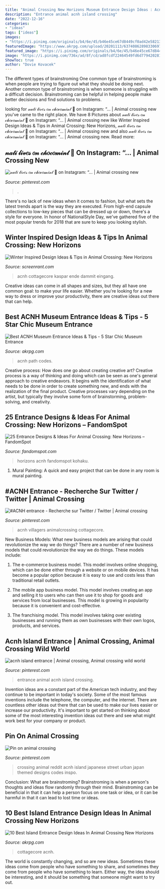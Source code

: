 ```yaml
---
title: "Animal Crossing New Horizons Museum Entrance Design Ideas : Acnh Island Entrance"
description: "Entrance animal acnh island crossing"
date: "2022-12-16"
categories:
- "ideas"
tags: ["ideas"]
images:
- "https://i.pinimg.com/originals/b4/6e/45/b46e45ce67d8449cf0ad42e58213ba87.jpg"
featuredImage: "https://www.akrpg.com/upload/20201113/6374086289833069797570199.png"
featured_image: "https://i.pinimg.com/originals/b4/6e/45/b46e45ce67d8449cf0ad42e58213ba87.jpg"
image: "https://i.pinimg.com/736x/ad/8f/cd/ad8fcdf22464549fd6d7794202816da6.jpg"
ShowToc: true
author: "Dovie Kovacek"
---
```



The different types of brainstroming
One common type of brainstroming is when people are trying to figure out what they should be doing next. Another common type of brainstroming is when someone is struggling with a difficult decision. Brainstroming can be helpful in helping people make better decisions and find solutions to problems.

	

		
looking for 𝓃𝒶𝓉𝒾 𝓁𝒾𝓋𝑒𝓈 𝑜𝓃 𝒸𝒽𝑜𝒸𝑜𝓂𝒾𝓃𝓉 🌻 on Instagram: “… | Animal crossing new you've came to the right place. We have 8 Pictures about 𝓃𝒶𝓉𝒾 𝓁𝒾𝓋𝑒𝓈 𝑜𝓃 𝒸𝒽𝑜𝒸𝑜𝓂𝒾𝓃𝓉 🌻 on Instagram: “… | Animal crossing new like Winter Inspired Design Ideas &amp; Tips in Animal Crossing: New Horizons, 𝓃𝒶𝓉𝒾 𝓁𝒾𝓋𝑒𝓈 𝑜𝓃 𝒸𝒽𝑜𝒸𝑜𝓂𝒾𝓃𝓉 🌻 on Instagram: “… | Animal crossing new and also 𝓃𝒶𝓉𝒾 𝓁𝒾𝓋𝑒𝓈 𝑜𝓃 𝒸𝒽𝑜𝒸𝑜𝓂𝒾𝓃𝓉 🌻 on Instagram: “… | Animal crossing new. Read more:
		
    
## 𝓃𝒶𝓉𝒾 𝓁𝒾𝓋𝑒𝓈 𝑜𝓃 𝒸𝒽𝑜𝒸𝑜𝓂𝒾𝓃𝓉 🌻 On Instagram: “… | Animal Crossing New

<img loading=lazy src="https://i.pinimg.com/736x/32/12/32/3212329e56ee63a5391e4a93357f3b50.jpg" onerror="this.onerror=null;this.src='https://tse2.mm.bing.net/th?id=OIP.qY0q-baNH2EUfBC2CIK43gHaEK&amp;pid=15.1';" alt="𝓃𝒶𝓉𝒾 𝓁𝒾𝓋𝑒𝓈 𝑜𝓃 𝒸𝒽𝑜𝒸𝑜𝓂𝒾𝓃𝓉 🌻 on Instagram: “… | Animal crossing new">

_Source: pinterest.com_

>. 

	

There's no lack of new ideas when it comes to fashion, but what sets the latest trends apart is the way they are executed. From high-end capsule collections to low-key pieces that can be dressed up or down, there's a style for everyone. In honor of NationalStyle Day, we've gathered five of the most popular trends for 2018 that are sure to keep you looking stylish.

    
## Winter Inspired Design Ideas &amp; Tips In Animal Crossing: New Horizons

<img loading=lazy src="https://static0.srcdn.com/wordpress/wp-content/uploads/2020/07/Animal-Crossing-New-Horizons-Winter-Themed-Island-entrance.jpg" onerror="this.onerror=null;this.src='https://tse2.mm.bing.net/th?id=OIP.vbLJ2wfFR4-KQRyLOJpliwHaDt&amp;pid=15.1';" alt="Winter Inspired Design Ideas &amp; Tips in Animal Crossing: New Horizons">

_Source: screenrant.com_

>acnh cottagecore kaspar ende dammit eingang. 

	

Creative ideas can come in all shapes and sizes, but they all have one common goal: to make your life easier. Whether you're looking for a new way to dress or improve your productivity, there are creative ideas out there that can help.

    
## Best ACNH Museum Entrance Ideas &amp; Tips - 5 Star Chic Museum Entrance

<img loading=lazy src="https://www.akrpg.com/upload/20201113/6374086289833069797570199.png" onerror="this.onerror=null;this.src='https://tse3.mm.bing.net/th?id=OIP.Y9V6EJYp1JV-yzNOf-FOcgHaES&amp;pid=15.1';" alt="Best ACNH Museum Entrance Ideas &amp; Tips - 5 Star Chic Museum Entrance">

_Source: akrpg.com_

>acnh path codes. 

	

Creative process: How does one go about creating creative art?
Creative process is a way of thinking and doing which can be seen as one's general approach to creative endeavors. It begins with the identification of what needs to be done in order to create something new, and ends with the realization of the final product. Creative processes vary depending on the artist, but typically they involve some form of brainstorming, problem-solving, and creativity.

    
## 25 Entrance Designs &amp; Ideas For Animal Crossing: New Horizons – FandomSpot

<img loading=lazy src="https://static.fandomspot.com/images/01/11626/21-concrete-jungle-entrance-acnh.jpg" onerror="this.onerror=null;this.src='https://tse2.mm.bing.net/th?id=OIP.PRAUSDbgQTIinqVH-c903gHaEK&amp;pid=15.1';" alt="25 Entrance Designs &amp; Ideas For Animal Crossing: New Horizons – FandomSpot">

_Source: fandomspot.com_

>horizons acnh fandomspot kohaku. 

	

1. Mural Painting: A quick and easy project that can be done in any room is mural painting.

    
## #ACNH Entrance - Recherche Sur Twitter / Twitter | Animal Crossing

<img loading=lazy src="https://i.pinimg.com/736x/ad/8f/cd/ad8fcdf22464549fd6d7794202816da6.jpg" onerror="this.onerror=null;this.src='https://tse1.mm.bing.net/th?id=OIP.Cj8fq_sEFmlFH4J-_BdiYwHaEK&amp;pid=15.1';" alt="#ACNH entrance - Recherche sur Twitter / Twitter | Animal crossing">

_Source: pinterest.com_

>acnh villagers animalcrossing cottagecore. 

	

New Business Models: What new business models are arising that could revolutionize the way we do things?
There are a number of new business models that could revolutionize the way we do things. These models include:
1. The e-commerce business model. This model involves online shopping, which can be done either through a website or on mobile devices. It has become a popular option because it is easy to use and costs less than traditional retail outlets.

2. The mobile app business model. This model involves creating an app and selling it to users who can then use it to shop for goods and services from local businesses. This model is growing in popularity because it is convenient and cost-effective.

3. The franchising model. This model involves taking over existing businesses and running them as own businesses with their own logos, products, and services.

    
## Acnh Island Entrance | Animal Crossing, Animal Crossing Wild World

<img loading=lazy src="https://i.pinimg.com/originals/b4/6e/45/b46e45ce67d8449cf0ad42e58213ba87.jpg" onerror="this.onerror=null;this.src='https://tse1.mm.bing.net/th?id=OIP.6ELIi2oeUMnHeVOH9ccyuwHaEK&amp;pid=15.1';" alt="acnh island entrance | Animal crossing, Animal crossing wild world">

_Source: pinterest.com_

>entrance animal acnh island crossing. 

	

Invention ideas are a constant part of the American tech industry, and they continue to be important in today's society. Some of the most famous inventions include the telephone, the computer, and the internet. There are countless other ideas out there that can be used to make our lives easier or increase our productivity. It's important to get started on thinking about some of the most interesting invention ideas out there and see what might work best for your company or product.

    
## Pin On Animal Crossing

<img loading=lazy src="https://i.pinimg.com/736x/22/17/c1/2217c18b1473ce2d9f1b9de18a1c1fce.jpg" onerror="this.onerror=null;this.src='https://tse4.mm.bing.net/th?id=OIP.gbceBVeHi27_Spvyb827cAHaEK&amp;pid=15.1';" alt="Pin on animal crossing">

_Source: pinterest.com_

>crossing animal reddit acnh island japanese street urban japan themed designs codes inspo. 

	

Conclusion:
What are brainstroming? Brainstroming is when a person's thoughts and ideas flow randomly through their mind. Brainstroming can be beneficial in that it can help a person focus on one task or idea, or it can be harmful in that it can lead to lost time or ideas.

    
## 10 Best Island Entrance Design Ideas In Animal Crossing New Horizons

<img loading=lazy src="https://www.akrpg.com/upload/20200923/6373647560963292623916702.png" onerror="this.onerror=null;this.src='https://tse3.mm.bing.net/th?id=OIP.vwYEg_6-3InzOb3eVn94egHaEJ&amp;pid=15.1';" alt="10 Best Island Entrance Design Ideas In Animal Crossing New Horizons">

_Source: akrpg.com_

>cottagecore acnh. 

	

The world is constantly changing, and so are new ideas. Sometimes these ideas come from people who have something to share, and sometimes they come from people who have something to learn. Either way, the idea should be interesting, and it should be something that someone might want to try out.

